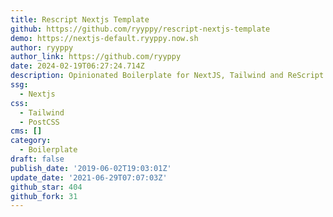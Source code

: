 ```yaml
---
title: Rescript Nextjs Template
github: https://github.com/ryyppy/rescript-nextjs-template
demo: https://nextjs-default.ryyppy.now.sh
author: ryyppy
author_link: https://github.com/ryyppy
date: 2024-02-19T06:27:24.714Z
description: Opinionated Boilerplate for NextJS, Tailwind and ReScript
ssg:
  - Nextjs
css:
  - Tailwind
  - PostCSS
cms: []
category:
  - Boilerplate
draft: false
publish_date: '2019-06-02T19:03:01Z'
update_date: '2021-06-29T07:07:03Z'
github_star: 404
github_fork: 31
---
```

